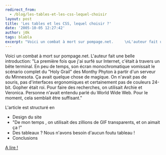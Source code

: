 ```yaml
---
redirect_from:
  - /blog/les-tables-et-les-css-lequel-choisir
layout: post
title: 'Les tables et les CSS, lequel choisir ?'
date: '2005-10-05 12:27:42'
author: j0k
tags: blabla
excerpt: "Voici un combat à mort sur pompage.net.     \nL'auteur fait une belle introduction: \"La première fois que j'ai surfé sur Internet, c'était à travers un bête terminal. En peu de temps, son écran monochromatique vomissait le scénario complet du \"Holy Grail\" des Monthy Phyton à partir d'un serveur du Minnesota. Ça avait quelque chose de magique. On n'avait pas de      …"
---
```


Voici un combat à mort sur pompage.net.
L'auteur fait une belle introduction: "La première fois que j'ai surfé sur Internet, c'était à travers un bête terminal. En peu de temps, son écran monochromatique vomissait le scénario complet du "Holy Grail" des Monthy Phyton à partir d'un serveur du Minnesota. Ça avait quelque chose de magique. On n'avait pas de souris, pas d'interfaces ergonomiques et certainement pas de couleurs 24-bit. Gopher était roi. Pour faire des recherches, on utilisait Archie et Veronica. Personne n'avait entendu parlé du World Wide Web. Pour le moment, cela semblait être suffisant."

L'article est structuré en
* Design du site
*  "De mon temps , on utilisait des zillions de GIF transparents, et on aimait ça !"
* Des tableaux ? Nous n'avons besoin d'aucun foutu tableau !
* Conclusions

[A lire !](http://pompage.net/pompe/tablevscss/)
